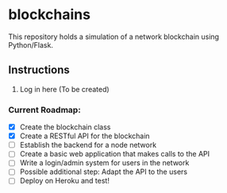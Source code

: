 # blockchains
This repository holds a simulation of a network blockchain using Python/Flask.

## Instructions
1. Log in here (To be created)

### Current Roadmap:
- [x] Create the blockchain class
- [x] Create a RESTful API for the blockchain
- [ ] Establish the backend for a node network
- [ ] Create a basic web application that makes calls to the API
- [ ] Write a login/admin system for users in the network
- [ ] Possible additional step: Adapt the API to the users
- [ ] Deploy on Heroku and test!
